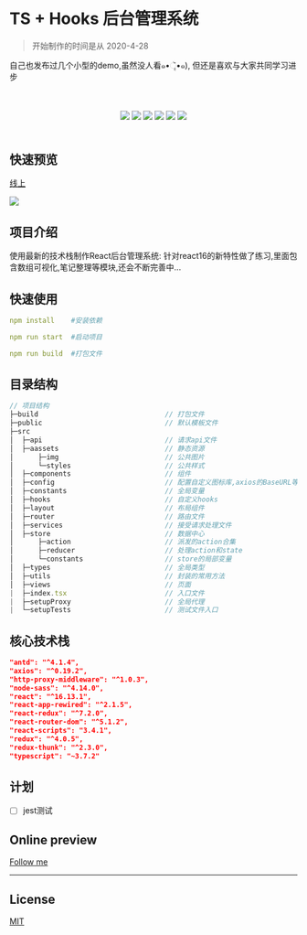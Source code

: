 # TS + Hooks 后台管理系统

> 开始制作的时间是从 2020-4-28

自己也发布过几个小型的demo,虽然没人看๑•ૅૄ•๑), 但还是喜欢与大家共同学习进步

<p align="center" style="margin:50px 0;">
    <img src="https://img.shields.io/badge/language-TS%20%7C%20hooks-blue" />
    <img src="https://www.travis-ci.org/2662419405/react_admin.svg?branch=master">
    <img src="https://img.shields.io/badge/version-v1.0-informational" />
    <img src="https://img.shields.io/badge/codecov-25-red" />
    <img src="https://img.shields.io/badge/platform-android%20%20%7C%20PC%20%7C%20ipad-inactive"  />
    <img src="https://img.shields.io/badge/weibo-%40SH-blueviolet"  />
</p>

## 快速预览

[线上](http://hooks.shtodream.cn/)

<img src="https://cdn.jsdelivr.net/gh/2662419405/imgs/tu/20200430112812.jpg"/>

## 项目介绍

使用最新的技术栈制作React后台管理系统: 针对react16的新特性做了练习,里面包含数组可视化,笔记整理等模块,还会不断完善中...

## 快速使用

```yaml
npm install    #安装依赖

npm run start  #启动项目

npm run build  #打包文件
```

## 目录结构

```js
// 项目结构
├─build                               // 打包文件
├─public                              // 默认模板文件
├─src
│  ├─api                              // 请求api文件
│  ├─aassets                          // 静态资源
│      ├─img                          // 公共图片
│      └─styles                       // 公共样式
│  ├─components                       // 组件
│  ├─config                           // 配置自定义图标库,axios的BaseURL等
│  ├─constants                        // 全局变量
│  ├─hooks                            // 自定义hooks
│  ├─layout                           // 布局组件
│  ├─router                           // 路由文件
│  ├─services                         // 接受请求处理文件
│  ├─store                            // 数据中心
│      ├─action                       // 派发的action合集
│      ├─reducer                      // 处理action和state
│      └─constants                    // store的局部变量
│  ├─types                            // 全局类型
│  ├─utils                            // 封装的常用方法
│  ├─views                            // 页面
|  ├─index.tsx                        // 入口文件
|  ├─setupProxy                       // 全局代理
|  └─setupTests                       // 测试文件入口
```

## 核心技术栈

```json
"antd": "^4.1.4",
"axios": "^0.19.2",
"http-proxy-middleware": "^1.0.3",
"node-sass": "^4.14.0",
"react": "^16.13.1",
"react-app-rewired": "^2.1.5",
"react-redux": "^7.2.0",
"react-router-dom": "^5.1.2",
"react-scripts": "3.4.1",
"redux": "^4.0.5",
"redux-thunk": "^2.3.0",
"typescript": "~3.7.2"
```

## 计划

- [ ] jest测试

## Online preview

[Follow me](https://sunhang.top)

---

## License

[MIT](./LICENSE)
